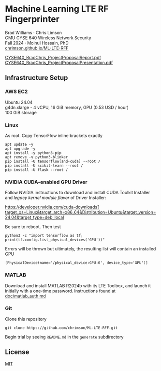# Machine Learning LTE RF Fingerprinter
Brad Williams · Chris Limson  
GMU CYSE 640 Wireless Network Security  
Fall 2024 · Moinul Hossain, PhD  
[chrimson.github.io/ML-LTE-RFF](https://chrimson.github.io/ML-LTE-RFF)  

[CYSE640_BradChris_ProjectProposalReport.pdf](https://github.com/chrimson/ML-LTE-RFF/blob/main/doc/CYSE640_BradChris_ProjectProposalReport.pdf)  
[CYSE640_BradChris_ProjectProposalPresentation.pdf](https://github.com/chrimson/ML-LTE-RFF/blob/main/doc/CYSE640_BradChris_ProjectProposalPresentation.pdf)

## Infrastructure Setup

### AWS EC2

Ubuntu 24.04  
g4dn.xlarge - 4 vCPU, 16 GiB memory, GPU (0.53 USD / hour)  
100 GiB storage

### Linux

As root. Copy TensorFlow inline brackets exactly
```
apt update -y
apt upgrade -y
apt install -y python3-pip
apt remove -y python3-blinker
pip install -U tensorflow[and-cuda] --root /
pip install -U scikit-learn --root /
pip install -U flask --root /
```

### NVIDIA CUDA-enabled GPU Driver

Follow NVIDIA instructions to download and install CUDA Toolkit Installer and _legacy kernel module flavor_ of Driver Installer:

https://developer.nvidia.com/cuda-downloads?target_os=Linux&target_arch=x86_64&Distribution=Ubuntu&target_version=24.04&target_type=deb_local

Be sure to reboot. Then test
```
python3 -c "import tensorflow as tf; print(tf.config.list_physical_devices('GPU'))"
```

Errors will be thrown but ultimately, the resulting list will contain an installed GPU
```
[PhysicalDevice(name='/physical_device:GPU:0', device_type='GPU')]
```

### MATLAB

Download and install MATLAB R2024b with its LTE Toolbox, and launch it initially with a one-time password. Instructions found at [doc/matlab_auth.md](doc/matlab_auth.md)  

### Git

Clone this repository
```
git clone https://github.com/chrimson/ML-LTE-RFF.git
```

Begin trial by seeing `README.md` in the `generate` subdirectory

## License
[MIT](LICENSE)
